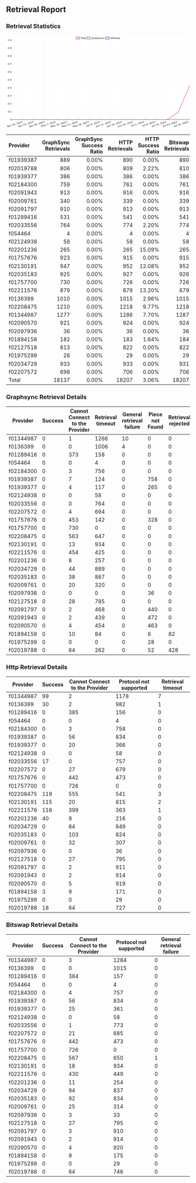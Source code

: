 ## Retrieval Report
### Retrieval Statistics
<img src="https://raw.githubusercontent.com/data-preservation-programs/filplus-checker-assets/main/filecoin-project/filecoin-plus-large-datasets/issues/1130/1691145806862.png"/>

| Provider  | GraphSync Retrievals | GraphSync Success Ratio | HTTP Retrievals | HTTP Success Ratio | Bitswap Retrievals | Bitswap Success Ratio |
| :-------- | -------------------: | ----------------------: | --------------: | -----------------: | -----------------: | --------------------: |
| f01939387 |                  889 |                   0.00% |             890 |              0.00% |                890 |                 0.00% |
| f02019788 |                  806 |                   0.00% |             809 |              2.22% |                810 |                 0.00% |
| f01939377 |                  386 |                   0.00% |             386 |              0.00% |                386 |                 0.00% |
| f02184300 |                  759 |                   0.00% |             761 |              0.00% |                761 |                 0.00% |
| f02091943 |                  913 |                   0.00% |             916 |              0.00% |                916 |                 0.00% |
| f02009761 |                  340 |                   0.00% |             339 |              0.00% |                339 |                 0.00% |
| f02091797 |                  910 |                   0.00% |             913 |              0.00% |                913 |                 0.00% |
| f01289416 |                  531 |                   0.00% |             541 |              0.00% |                541 |                 0.00% |
| f02033556 |                  764 |                   0.00% |             774 |              2.20% |                774 |                 0.00% |
| f054464   |                    4 |                   0.00% |               4 |              0.00% |                  4 |                 0.00% |
| f02124938 |                   58 |                   0.00% |              58 |              0.00% |                 58 |                 0.00% |
| f02201236 |                  265 |                   0.00% |             265 |             15.09% |                265 |                 0.00% |
| f01757676 |                  923 |                   0.00% |             915 |              0.00% |                915 |                 0.00% |
| f02130191 |                  947 |                   0.00% |             952 |             12.08% |                952 |                 0.00% |
| f02035183 |                  925 |                   0.00% |             927 |              0.00% |                926 |                 0.00% |
| f01757700 |                  730 |                   0.00% |             726 |              0.00% |                726 |                 0.00% |
| f02211576 |                  879 |                   0.00% |             879 |             13.20% |                879 |                 0.00% |
| f0136399  |                 1010 |                   0.00% |            1015 |              2.96% |               1015 |                 0.00% |
| f02208475 |                 1210 |                   0.00% |            1218 |              9.77% |               1218 |                 0.00% |
| f01344987 |                 1277 |                   0.00% |            1286 |              7.70% |               1287 |                 0.00% |
| f02090570 |                  921 |                   0.00% |             924 |              0.00% |                924 |                 0.00% |
| f02097936 |                   36 |                   0.00% |              36 |              0.00% |                 36 |                 0.00% |
| f01894158 |                  182 |                   0.00% |             183 |              1.64% |                184 |                 0.00% |
| f02127518 |                  813 |                   0.00% |             822 |              0.00% |                822 |                 0.00% |
| f01975299 |                   28 |                   0.00% |              29 |              0.00% |                 29 |                 0.00% |
| f02034729 |                  933 |                   0.00% |             933 |              0.00% |                931 |                 0.00% |
| f02207572 |                  698 |                   0.00% |             706 |              0.00% |                706 |                 0.00% |
| Total     |                18137 |                   0.00% |           18207 |              3.06% |              18207 |                 0.00% |

### Graphsync Retrieval Details
| Provider  | Success | Cannot Connect to the Provider | Retrieval timeout | General retrieval failure | Piece not Found | Retrieval rejected |
| --------- | ------- | ------------------------------ | ----------------- | ------------------------- | --------------- | ------------------ |
| f01344987 | 0       | 1                              | 1266              | 10                        | 0               | 0                  |
| f0136399  | 0       | 0                              | 1006              | 4                         | 0               | 0                  |
| f01289416 | 0       | 373                            | 158               | 0                         | 0               | 0                  |
| f054464   | 0       | 0                              | 4                 | 0                         | 0               | 0                  |
| f02184300 | 0       | 3                              | 756               | 0                         | 0               | 0                  |
| f01939387 | 0       | 7                              | 124               | 0                         | 758             | 0                  |
| f01939377 | 0       | 4                              | 117               | 0                         | 265             | 0                  |
| f02124938 | 0       | 0                              | 58                | 0                         | 0               | 0                  |
| f02033556 | 0       | 0                              | 764               | 0                         | 0               | 0                  |
| f02207572 | 0       | 4                              | 694               | 0                         | 0               | 0                  |
| f01757676 | 0       | 453                            | 142               | 0                         | 328             | 0                  |
| f01757700 | 0       | 730                            | 0                 | 0                         | 0               | 0                  |
| f02208475 | 0       | 563                            | 647               | 0                         | 0               | 0                  |
| f02130191 | 0       | 13                             | 934               | 0                         | 0               | 0                  |
| f02211576 | 0       | 454                            | 425               | 0                         | 0               | 0                  |
| f02201236 | 0       | 8                              | 257               | 0                         | 0               | 0                  |
| f02034729 | 0       | 44                             | 889               | 0                         | 0               | 0                  |
| f02035183 | 0       | 38                             | 887               | 0                         | 0               | 0                  |
| f02009761 | 0       | 20                             | 320               | 0                         | 0               | 0                  |
| f02097936 | 0       | 0                              | 0                 | 0                         | 36              | 0                  |
| f02127518 | 0       | 28                             | 785               | 0                         | 0               | 0                  |
| f02091797 | 0       | 2                              | 468               | 0                         | 440             | 0                  |
| f02091943 | 0       | 2                              | 439               | 0                         | 472             | 0                  |
| f02090570 | 0       | 4                              | 454               | 0                         | 463             | 0                  |
| f01894158 | 0       | 10                             | 84                | 0                         | 6               | 82                 |
| f01975299 | 0       | 0                              | 0                 | 0                         | 28              | 0                  |
| f02019788 | 0       | 64                             | 262               | 0                         | 52              | 428                |

### Http Retrieval Details
| Provider  | Success | Cannot Connect to the Provider | Protocol not supported | Retrieval timeout |
| --------- | ------- | ------------------------------ | ---------------------- | ----------------- |
| f01344987 | 99      | 2                              | 1178                   | 7                 |
| f0136399  | 30      | 2                              | 982                    | 1                 |
| f01289416 | 0       | 385                            | 156                    | 0                 |
| f054464   | 0       | 0                              | 4                      | 0                 |
| f02184300 | 0       | 3                              | 758                    | 0                 |
| f01939387 | 0       | 56                             | 834                    | 0                 |
| f01939377 | 0       | 20                             | 366                    | 0                 |
| f02124938 | 0       | 0                              | 58                     | 0                 |
| f02033556 | 17      | 0                              | 757                    | 0                 |
| f02207572 | 0       | 27                             | 679                    | 0                 |
| f01757676 | 0       | 442                            | 473                    | 0                 |
| f01757700 | 0       | 726                            | 0                      | 0                 |
| f02208475 | 119     | 555                            | 541                    | 3                 |
| f02130191 | 115     | 20                             | 815                    | 2                 |
| f02211576 | 116     | 399                            | 363                    | 1                 |
| f02201236 | 40      | 9                              | 216                    | 0                 |
| f02034729 | 0       | 84                             | 849                    | 0                 |
| f02035183 | 0       | 103                            | 824                    | 0                 |
| f02009761 | 0       | 32                             | 307                    | 0                 |
| f02097936 | 0       | 0                              | 36                     | 0                 |
| f02127518 | 0       | 27                             | 795                    | 0                 |
| f02091797 | 0       | 2                              | 911                    | 0                 |
| f02091943 | 0       | 2                              | 914                    | 0                 |
| f02090570 | 0       | 5                              | 919                    | 0                 |
| f01894158 | 3       | 9                              | 171                    | 0                 |
| f01975299 | 0       | 0                              | 29                     | 0                 |
| f02019788 | 18      | 64                             | 727                    | 0                 |

### Bitswap Retrieval Details
| Provider  | Success | Cannot Connect to the Provider | Protocol not supported | General retrieval failure |
| --------- | ------- | ------------------------------ | ---------------------- | ------------------------- |
| f01344987 | 0       | 3                              | 1284                   | 0                         |
| f0136399  | 0       | 0                              | 1015                   | 0                         |
| f01289416 | 0       | 384                            | 157                    | 0                         |
| f054464   | 0       | 0                              | 4                      | 0                         |
| f02184300 | 0       | 4                              | 757                    | 0                         |
| f01939387 | 0       | 56                             | 834                    | 0                         |
| f01939377 | 0       | 25                             | 361                    | 0                         |
| f02124938 | 0       | 0                              | 58                     | 0                         |
| f02033556 | 0       | 1                              | 773                    | 0                         |
| f02207572 | 0       | 21                             | 685                    | 0                         |
| f01757676 | 0       | 442                            | 473                    | 0                         |
| f01757700 | 0       | 726                            | 0                      | 0                         |
| f02208475 | 0       | 567                            | 650                    | 1                         |
| f02130191 | 0       | 18                             | 934                    | 0                         |
| f02211576 | 0       | 430                            | 449                    | 0                         |
| f02201236 | 0       | 11                             | 254                    | 0                         |
| f02034729 | 0       | 94                             | 837                    | 0                         |
| f02035183 | 0       | 92                             | 834                    | 0                         |
| f02009761 | 0       | 25                             | 314                    | 0                         |
| f02097936 | 0       | 3                              | 33                     | 0                         |
| f02127518 | 0       | 27                             | 795                    | 0                         |
| f02091797 | 0       | 3                              | 910                    | 0                         |
| f02091943 | 0       | 2                              | 914                    | 0                         |
| f02090570 | 0       | 4                              | 920                    | 0                         |
| f01894158 | 0       | 9                              | 175                    | 0                         |
| f01975299 | 0       | 0                              | 29                     | 0                         |
| f02019788 | 0       | 64                             | 746                    | 0                         |
